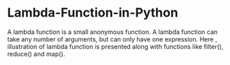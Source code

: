 # Lambda-Function-in-Python
A lambda function is a small anonymous function.  A lambda function can take any number of arguments, but can only have one expression. Here , illustration of lambda function is presented along with functions like filter(), reduce() and map().
